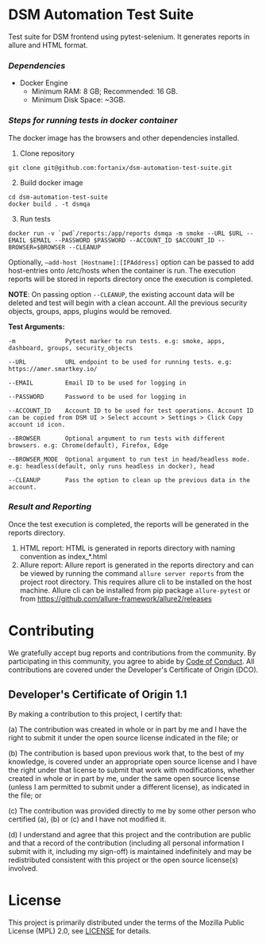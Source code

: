 # DSM Automation Test Suite

Test suite for DSM frontend using pytest-selenium. It generates reports in allure and HTML format.

### *Dependencies*
* Docker Engine 
  - Minimum RAM: 8 GB; Recommended: 16 GB.
  - Minimum Disk Space: ~3GB.

### *Steps for running tests in docker container*
The docker image has the browsers and other dependencies installed.

1. Clone repository
```commandline
git clone git@github.com:fortanix/dsm-automation-test-suite.git
```

2. Build docker image 
```commandline
cd dsm-automation-test-suite
docker build . -t dsmqa
```

3. Run tests
```commandline
docker run -v `pwd`/reports:/app/reports dsmqa -m smoke --URL $URL --EMAIL $EMAIL --PASSWORD $PASSWORD --ACCOUNT_ID $ACCOUNT_ID --BROWSER=$BROWSER --CLEANUP
```
Optionally, `–add-host [Hostname]:[IPAddress]` option can be passed to add host-entries onto /etc/hosts when the container is run.
The execution reports will be stored in reports directory once the execution is completed.

**NOTE**: On passing option `--CLEANUP`, the existing account data will be deleted and test will begin with a clean account. All the previous security objects, groups, apps, plugins would be removed.

**Test Arguments:**

```
-m              Pytest marker to run tests. e.g: smoke, apps, dashboard, groups, security_objects

--URL	        URL endpoint to be used for running tests. e.g: https://amer.smartkey.io/

--EMAIL         Email ID to be used for logging in

--PASSWORD      Password to be used for logging in

--ACCOUNT_ID    Account ID to be used for test operations. Account ID can be copied from DSM UI > Select account > Settings > Click Copy account id icon.

--BROWSER       Optional argument to run tests with different browsers. e.g: Chrome(default), Firefox, Edge

--BROWSER_MODE  Optional argument to run test in head/headless mode. e.g: headless(default, only runs headless in docker), head

--CLEANUP       Pass the option to clean up the previous data in the account.  
```

### *Result and Reporting*
Once the test execution is completed, the reports will be generated in the reports directory. 
1. HTML report: HTML is generated in reports directory with naming convention as index_*.html
2. Allure report: Allure report is generated in the reports directory and can be viewed by running the command `allure server reports` from the project root directory. This requires allure cli to be installed on the host machine. Allure cli can be installed from pip package `allure-pytest` or from https://github.com/allure-framework/allure2/releases

# Contributing

We gratefully accept bug reports and contributions from the community.
By participating in this community, you agree to abide by [Code of Conduct](./CODE_OF_CONDUCT.md).
All contributions are covered under the Developer's Certificate of Origin (DCO).

## Developer's Certificate of Origin 1.1

By making a contribution to this project, I certify that:

(a) The contribution was created in whole or in part by me and I
have the right to submit it under the open source license
indicated in the file; or

(b) The contribution is based upon previous work that, to the best
of my knowledge, is covered under an appropriate open source
license and I have the right under that license to submit that
work with modifications, whether created in whole or in part
by me, under the same open source license (unless I am
permitted to submit under a different license), as indicated
in the file; or

(c) The contribution was provided directly to me by some other
person who certified (a), (b) or (c) and I have not modified
it.

(d) I understand and agree that this project and the contribution
are public and that a record of the contribution (including all
personal information I submit with it, including my sign-off) is
maintained indefinitely and may be redistributed consistent with
this project or the open source license(s) involved.

# License

This project is primarily distributed under the terms of the Mozilla Public License (MPL) 2.0, see [LICENSE](./LICENSE) for details.